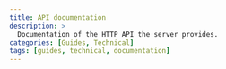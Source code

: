 ```yaml
---
title: API documentation
description: >
  Documentation of the HTTP API the server provides.
categories: [Guides, Technical]
tags: [guides, technical, documentation]
---
```


